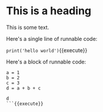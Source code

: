 # This is a heading

This is some text.

Here's a single line of runnable code:


`print('hello world')`{{execute}}

Here's a block of runnable code:

```
a = 1
b = 2
c = 3
d = a + b + c

d
```{{execute}}



